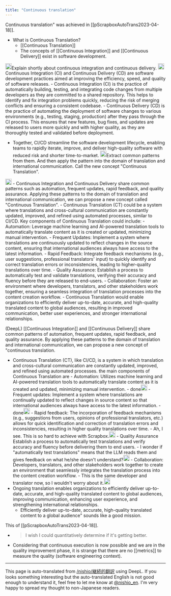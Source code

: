 ```yaml
---
title: "Continuous translation"
---
```


Continuous translation" was achieved in [[pScrapboxAutoTrans2023-04-18]].
- What is Continuous Translation?
    - [[Continuous Translation]]
    - The concepts of [[Continuous Integration]] and [[Continuous Delivery]] exist in software development.

<img src='https://scrapbox.io/api/pages/nishio-en/nishio/icon' alt='nishio.icon' height="19.5"/>Explain shortly about continuous integration and continuous delivery.
<img src='https://scrapbox.io/api/pages/nishio-en/gpt-4/icon' alt='gpt-4.icon' height="19.5"/>Continuous Integration (CI) and Continuous Delivery (CD) are software development practices aimed at improving the efficiency, speed, and quality of software releases.
    - Continuous Integration (CI) is the practice of automatically building, testing, and integrating code changes from multiple developers as they are committed to a shared repository. This helps to identify and fix integration problems quickly, reducing the risk of merging conflicts and ensuring a consistent codebase.
    - Continuous Delivery (CD) is the practice of automating the deployment of software changes to various environments (e.g., testing, staging, production) after they pass through the CI process. This ensures that new features, bug fixes, and updates are released to users more quickly and with higher quality, as they are thoroughly tested and validated before deployment.
- Together, CI/CD streamline the software development lifecycle, enabling teams to rapidly iterate, improve, and deliver high-quality software with reduced risk and shorter time-to-market.
<img src='https://scrapbox.io/api/pages/nishio-en/nishio/icon' alt='nishio.icon' height="19.5"/>Extract common patterns from them. And then apply the pattern into the domain of translation and international communication. Call the new concept "Continuous Translation".
<img src='https://scrapbox.io/api/pages/nishio-en/gpt-4/icon' alt='gpt-4.icon' height="19.5"/>
- Continuous Integration and Continuous Delivery share common patterns such as automation, frequent updates, rapid feedback, and quality assurance. Applying these patterns to the domain of translation and international communication, we can propose a new concept called "Continuous Translation".
- Continuous Translation (CT) could be a system where translations and cross-cultural communication are constantly updated, improved, and refined using automated processes, similar to CI/CD. Key components of Continuous Translation could include:
    - Automation: Leverage machine learning and AI-powered translation tools to automatically translate content as it is created or updated, minimizing manual intervention.
    - Frequent Updates: Implement a system where translations are continuously updated to reflect changes in the source content, ensuring that international audiences always have access to the latest information.
    - Rapid Feedback: Integrate feedback mechanisms (e.g., user suggestions, professional translators' input) to quickly identify and correct translation errors or inconsistencies, leading to higher-quality translations over time.
    - Quality Assurance: Establish a process to automatically test and validate translations, verifying their accuracy and fluency before they are released to end-users.
    - Collaboration: Foster an environment where developers, translators, and other stakeholders work together, ensuring a seamless integration of translation processes into the content creation workflow.
- Continuous Translation would enable organizations to efficiently deliver up-to-date, accurate, and high-quality translated content to global audiences, resulting in improved communication, better user experiences, and stronger international relationships.

(DeepL) [[Continuous Integration]] and [[Continuous Delivery]] share common patterns of automation, frequent updates, rapid feedback, and quality assurance. By applying these patterns to the domain of translation and international communication, we can propose a new concept of "continuous translation.
- Continuous Translation (CT), like CI/CD, is a system in which translation and cross-cultural communication are constantly updated, improved, and refined using automated processes. the main components of Continuous Translation are
        - Automation: Utilizes machine learning and AI-powered translation tools to automatically translate content as it is created and updated, minimizing manual intervention.
            - done<img src='https://scrapbox.io/api/pages/nishio-en/nishio/icon' alt='nishio.icon' height="19.5"/>
        - Frequent updates: Implement a system where translations are continually updated to reflect changes in source content so that international audiences always have access to the latest information.
            - done<img src='https://scrapbox.io/api/pages/nishio-en/nishio/icon' alt='nishio.icon' height="19.5"/>
        - Rapid feedback: The incorporation of feedback mechanisms (e.g., suggestions from users, opinions of professional translators, etc.) allows for quick identification and correction of translation errors and inconsistencies, resulting in higher quality translations over time.
            - Ah, I see. This is so hard to achieve with Scrapbox.<img src='https://scrapbox.io/api/pages/nishio-en/nishio/icon' alt='nishio.icon' height="19.5"/>
        - Quality Assurance Establish a process to automatically test translations and verify accuracy and fluency before delivering them to end users.
            - I wonder if "automatically test translations" means that the LLM reads them and gives feedback on what he/she doesn't understand?<img src='https://scrapbox.io/api/pages/nishio-en/nishio/icon' alt='nishio.icon' height="19.5"/>
        - Collaboration: Developers, translators, and other stakeholders work together to create an environment that seamlessly integrates the translation process into the content creation workflow.
            - This is the same developer and translator now, so I wouldn't worry about it.<img src='https://scrapbox.io/api/pages/nishio-en/nishio/icon' alt='nishio.icon' height="19.5"/>
- Ongoing translation enables organizations to efficiently deliver up-to-date, accurate, and high-quality translated content to global audiences, improving communication, enhancing user experience, and strengthening international relationships.
    - Efficiently deliver up-to-date, accurate, high-quality translated content to a global audience" sounds like a good mission.

This of [[pScrapboxAutoTrans2023-04-18]].
- > I wish I could quantitatively determine if it's getting better.
- Considering that continuous execution is now possible and we are in the quality improvement phase, it is strange that there are no [[metrics]] to measure the quality (software engineering context).

---
This page is auto-translated from [/nishio/継続的翻訳](https://scrapbox.io/nishio/継続的翻訳) using DeepL. If you looks something interesting but the auto-translated English is not good enough to understand it, feel free to let me know at [@nishio_en](https://twitter.com/nishio_en). I'm very happy to spread my thought to non-Japanese readers.